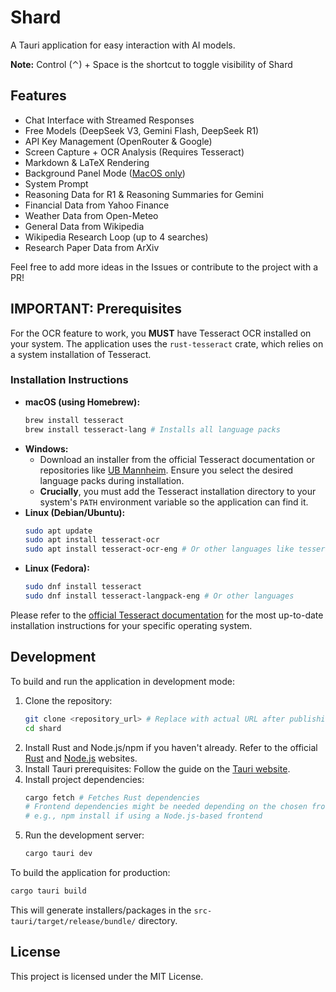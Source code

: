 # Shard

A Tauri application for easy interaction with AI models.

**Note:** Control (⌃) + Space is the shortcut to toggle visibility of Shard

## Features

*   Chat Interface with Streamed Responses
*   Free Models (DeepSeek V3, Gemini Flash, DeepSeek R1)
*   API Key Management (OpenRouter & Google)
*   Screen Capture + OCR Analysis (Requires Tesseract)
*   Markdown & LaTeX Rendering
*   Background Panel Mode ([MacOS only](https://developer.apple.com/documentation/appkit/nspanel))
*   System Prompt
*   Reasoning Data for R1 & Reasoning Summaries for Gemini
*   Financial Data from Yahoo Finance
*   Weather Data from Open-Meteo
*   General Data from Wikipedia
*   Wikipedia Research Loop (up to 4 searches)
*   Research Paper Data from ArXiv

Feel free to add more ideas in the Issues or contribute to the project with a PR!

## IMPORTANT: Prerequisites

For the OCR feature to work, you **MUST** have Tesseract OCR installed on your system. The application uses the `rust-tesseract` crate, which relies on a system installation of Tesseract.

### Installation Instructions

*   **macOS (using Homebrew):**
    ```bash
    brew install tesseract
    brew install tesseract-lang # Installs all language packs
    ```
*   **Windows:**
    *   Download an installer from the official Tesseract documentation or repositories like [UB Mannheim](https://github.com/UB-Mannheim/tesseract/wiki). Ensure you select the desired language packs during installation.
    *   **Crucially**, you must add the Tesseract installation directory to your system's `PATH` environment variable so the application can find it.
*   **Linux (Debian/Ubuntu):**
    ```bash
    sudo apt update
    sudo apt install tesseract-ocr
    sudo apt install tesseract-ocr-eng # Or other languages like tesseract-ocr-all
    ```
*   **Linux (Fedora):**
    ```bash
    sudo dnf install tesseract
    sudo dnf install tesseract-langpack-eng # Or other languages
    ```

Please refer to the [official Tesseract documentation](https://tesseract-ocr.github.io/tessdoc/) for the most up-to-date installation instructions for your specific operating system.

## Development

To build and run the application in development mode:

1.  Clone the repository:
    ```bash
    git clone <repository_url> # Replace with actual URL after publishing
    cd shard
    ```
2.  Install Rust and Node.js/npm if you haven't already. Refer to the official [Rust](https://www.rust-lang.org/tools/install) and [Node.js](https://nodejs.org/) websites.
3.  Install Tauri prerequisites: Follow the guide on the [Tauri website](https://tauri.app/v1/guides/getting-started/prerequisites).
4.  Install project dependencies:
    ```bash
    cargo fetch # Fetches Rust dependencies
    # Frontend dependencies might be needed depending on the chosen frontend setup
    # e.g., npm install if using a Node.js-based frontend
    ```
5.  Run the development server:
    ```bash
    cargo tauri dev
    ```

To build the application for production:

```bash
cargo tauri build
```

This will generate installers/packages in the `src-tauri/target/release/bundle/` directory.

## License

This project is licensed under the MIT License.
